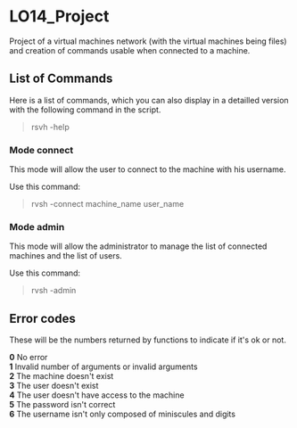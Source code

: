 # LO14_Project

Project of a virtual machines network (with the virtual machines being files) and creation of commands usable when connected to a machine.

## List of Commands

Here is a list of commands, which you can also display in a detailled version with the following command in the script.

> rsvh -help

### Mode connect

This mode will allow the user to connect to the machine with his username.

Use this command:

> rvsh -connect machine_name user_name

### Mode admin

This mode will allow the administrator to manage the list of connected machines and the list of users.

Use this command:

> rvsh -admin

## Error codes

These will be the numbers returned by functions to indicate if it's ok or not.

**0** No error  
**1** Invalid number of arguments or invalid arguments  
**2** The machine doesn't exist  
**3** The user doesn't exist  
**4** The user doesn't have access to the machine  
**5** The password isn't correct  
**6** The username isn't only composed of miniscules and digits
